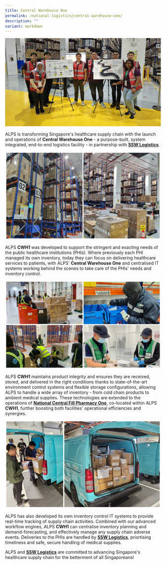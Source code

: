 ```yaml
---
title: Central Warehouse One
permalink: /national-logistics/central-warehouse-one/
description: ""
variant: markdown
---
```

![](/images/alps_cwh1_teammates_2024_mar_23.jpg)

ALPS is transforming Singapore's healthcare supply chain with the launch and operations of **Central Warehouse One** - a purpose-built, system integrated, end-to-end logistics facility - in partnership with **[SSW Logistics](https://www.ssw.com.sg/About%20Us.html)**.

![](/images/alps_cwh1_facility_2024_mar_23.jpg)

ALPS **CWH1** was developed to support the stringent and exacting needs of the public healthcare institutions (PHIs). Where previously each PHI managed its own inventory, today they can focus on delivering healthcare services to patients, with ALPS' **Central Warehouse One** and centralised IT systems working behind the scenes to take care of the PHIs' needs and inventory control. 

![](/images/alps_cwh1_ssw_logistics_2024_mar_23.jpg)

ALPS **CWH1** maintains product integrity and ensures they are received, stored, and delivered in the right conditions thanks to state-of-the-art environment control systems and flexible storage configurations, allowing ALPS to handle a wide array of inventory - from cold chain products to ambient medical supplies. These technologies are extended to the operations of **[National Central Fill Pharmacy One](/national-central-fill-pharmacy/)**, co-located within ALPS **CWH1**, further boosting both facilities' operational efficiencies and synergies.

![](/images/alps_cwh1_delivery_2024_mar_23.jpg)

ALPS has also developed its own inventory control IT systems to provide real-time tracking of supply chain activities. Combined with our advanced workflow engines, ALPS **CWH1** can centralise inventory planning and demand-forecasting, and effectively manage any supply chain adverse events. Deliveries to the PHIs are handled by **[SSW Logistics](https://www.ssw.com.sg/About%20Us.html)**, priortising timeliness and safe, secure handling of medical supplies.  

ALPS and **[SSW Logistics](https://www.ssw.com.sg/About%20Us.html)** are committed to advancing Singapore's healthcare supply chain for the betterment of all Singaporeans!